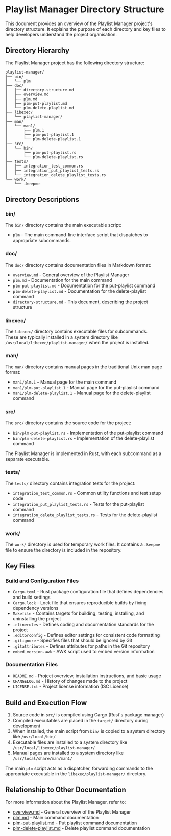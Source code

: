 # Playlist Manager Directory Structure

This document provides an overview of the Playlist Manager project's
directory structure.  It explains the purpose of each directory and key
files to help developers understand the project organisation.

## Directory Hierarchy

The Playlist Manager project has the following directory structure:

```
playlist-manager/
├── bin/
│   └── plm
├── doc/
│   ├── directory-structure.md
│   ├── overview.md
│   ├── plm.md
│   ├── plm-put-playlist.md
│   └── plm-delete-playlist.md
├── libexec/
│   └── playlist-manager/
├── man/
│   └── man1/
│       ├── plm.1
│       ├── plm-put-playlist.1
│       └── plm-delete-playlist.1
├── src/
│   └── bin/
│       ├── plm-put-playlist.rs
│       └── plm-delete-playlist.rs
├── tests/
│   ├── integration_test_common.rs
│   ├── integration_put_playlist_tests.rs
│   └── integration_delete_playlist_tests.rs
└── work/
    └── .keepme
```

## Directory Descriptions

### bin/

The `bin/` directory contains the main executable script:

- `plm` - The main command-line interface script that dispatches to
  appropriate subcommands.

### doc/

The `doc/` directory contains documentation files in Markdown format:

- `overview.md` - General overview of the Playlist Manager
- `plm.md` - Documentation for the main command
- `plm-put-playlist.md` - Documentation for the put-playlist command
- `plm-delete-playlist.md` - Documentation for the delete-playlist
  command
- `directory-structure.md` - This document, describing the project
  structure

### libexec/

The `libexec/` directory contains executable files for subcommands.  
These are typically installed in a system directory like
`/usr/local/libexec/playlist-manager/` when the project is installed.

### man/

The `man/` directory contains manual pages in the traditional Unix man
page format:

- `man1/plm.1` - Manual page for the main command
- `man1/plm-put-playlist.1` - Manual page for the put-playlist command
- `man1/plm-delete-playlist.1` - Manual page for the delete-playlist
  command

### src/

The `src/` directory contains the source code for the project:

- `bin/plm-put-playlist.rs` - Implementation of the put-playlist
  command
- `bin/plm-delete-playlist.rs` - Implementation of the delete-playlist
  command

The Playlist Manager is implemented in Rust, with each subcommand as a
separate executable.

### tests/

The `tests/` directory contains integration tests for the project:

- `integration_test_common.rs` - Common utility functions and test setup code
- `integration_put_playlist_tests.rs` - Tests for the put-playlist command
- `integration_delete_playlist_tests.rs` - Tests for the delete-playlist command

### work/

The `work/` directory is used for temporary work files.  It contains a
`.keepme` file to ensure the directory is included in the repository.

## Key Files

### Build and Configuration Files

- `Cargo.toml` - Rust package configuration file that defines
  dependencies and build settings
- `Cargo.lock` - Lock file that ensures reproducible builds by fixing
  dependency versions
- `Makefile` - Contains targets for building, testing, installing, and
  uninstalling the project
- `.clinerules` - Defines coding and documentation standards for the
  project
- `.editorconfig` - Defines editor settings for consistent code
  formatting
- `.gitignore` - Specifies files that should be ignored by Git
- `.gitattributes` - Defines attributes for paths in the Git repository
- `embed_version.awk` - AWK script used to embed version information

### Documentation Files

- `README.md` - Project overview, installation instructions, and basic
  usage
- `CHANGELOG.md` - History of changes made to the project
- `LICENSE.txt` - Project license information (ISC License)

## Build and Execution Flow

1. Source code in `src/` is compiled using Cargo (Rust's package manager)
2. Compiled executables are placed in the `target/` directory during
   development
3. When installed, the main script from `bin/` is copied to a system
   directory like `/usr/local/bin/`
4. Executable files are installed to a system directory like
   `/usr/local/libexec/playlist-manager/`
5. Manual pages are installed to a system directory like
   `/usr/local/share/man/man1/`

The main `plm` script acts as a dispatcher, forwarding commands to the
appropriate executable in the `libexec/playlist-manager/` directory.

## Relationship to Other Documentation

For more information about the Playlist Manager, refer to:

- [overview.md](overview.md) - General overview of the Playlist Manager
- [plm.md](plm.md) - Main command documentation
- [plm-put-playlist.md](plm-put-playlist.md) - Put playlist command
  documentation
- [plm-delete-playlist.md](plm-delete-playlist.md) - Delete playlist
  command documentation
